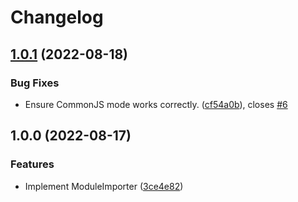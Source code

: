 # Changelog

## [1.0.1](https://github.com/humanwhocodes/module-importer/compare/v1.0.0...v1.0.1) (2022-08-18)

### Bug Fixes

* Ensure CommonJS mode works
  correctly. ([cf54a0b](https://github.com/humanwhocodes/module-importer/commit/cf54a0b998085066fbe1776dd0b4cacd808cc192)),
  closes [#6](https://github.com/humanwhocodes/module-importer/issues/6)

## 1.0.0 (2022-08-17)

### Features

* Implement
  ModuleImporter ([3ce4e82](https://www.github.com/humanwhocodes/module-importer/commit/3ce4e820c30c114e787bfed00a0966ac4772f563))
